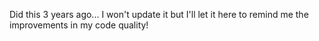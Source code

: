 Did this 3 years ago... I won't update it but I'll let it here to remind me the improvements in my code quality!
